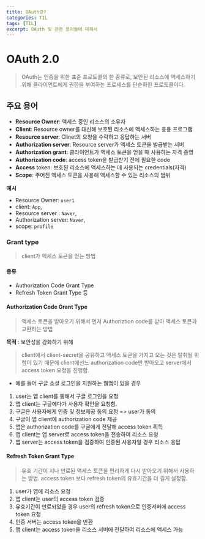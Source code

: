 ```yaml
---
title: OAuth란?
categories: TIL
tags: [TIL]
excerpt: OAuth 및 관련 용어들에 대해서
---
```


# OAuth 2.0

> OAuth는 인증을 위한 표준 프로토콜의 한 종류로, 보안된 리소스에 액세스하기 위해 클라이언트에게 권한을 부여하는 프로세스를 단순화한 프로토콜이다.

## 주요 용어

- **Resource Owner**: 액세스 중인 리소스의 소유자
- **Client**: Resource owner를 대신해 보호된 리소스에 액세스하는 응용 프로그램
- **Resource server**: Clinet의 요청을 수락하고 응답하는 서버
- **Authorization server**: Resource server가 액세스 토큰을 발급받는 서버
- **Authorization grant**: 클라이언트가 액세스 토큰을 얻을 때 사용하는 자격 증명
- **Authorization code**: access token을 발급받기 전에 필요한 code
- **Access** token: 보호된 리소스에 액세스하는 데 사용되는 credentials(자격)
- **Scope**: 주어진 액세스 토큰을 사용해 액세스할 수 있는 리소스의 범위

**예시**

- Resource Owner: `user1`
- client: `App`,
- Resource server : `Naver`,
- Authorization server: `Naver`,
- scope: `profile`

### Grant type

> client가 액세스 토큰을 얻는 방법

#### 종류

- Authorization Code Grant Type
- Refresh Token Grant Type 등

#### Authorization Code Grant Type

> 액세스 토큰을 받아오기 위해서 먼저 Authoriztion code를 받아 액세스 토큰과 교환하는 방법

**목적**
: 보안성을 강화하기 위해

> client에서 client-secret을 공유하고 액세스 토큰을 가지고 오는 것은 탈취될 위험이 있기 때문에 client에선느 authorization code만 받아오고 server에서 access token 요청을 진행함.

- 예를 들어
  구글 소셜 로그인을 지원하는 웹엡이 있을 경우

1. user는 앱 client를 통해서 구글 로그인을 요청
2. 앱 client는 구글에다가 사용자 확인을 요청함.
3. 구글은 사용자에게 인증 및 정보제공 동의 요청 => user가 동의
4. 구글이 앱 client에 authorization code 제공
5. 앱은 authorization code를 구글에게 전달해 access token 획득
6. 앱 client는 앱 server로 access token을 전송하여 리소스 요청
7. 앱 server는 access token을 검증하여 인증된 사용자일 경우 리소스 응답

#### Refresh Token Grant Type

> 유효 기간이 지나 만료된 액세스 토큰을 편리하게 다시 받아오기 위해서 사용하는 방법. access token 보다 refresh token의 유효기간을 더 길게 설정함.

1. user가 앱에 리소스 요청
2. 앱 client는 user의 access token 검증
3. 유효기간이 만료되었을 경우 user의 refresh token으로 인증서버에 access token 요청
4. 인증 서버는 access token을 반환
5. 앱 client는 access token을 리소스 서버에 전달하여 리소스에 액세스 가능
